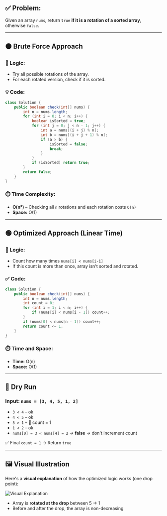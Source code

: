 ## ✅ Problem:  
Given an array `nums`, return `true` **if it is a rotation of a sorted array**, otherwise `false`.

---

## 🟠 Brute Force Approach  
### 🔹 Logic:
- Try all possible rotations of the array.
- For each rotated version, check if it is sorted.

### 💡 Code:
```java
class Solution {
    public boolean check(int[] nums) {
        int n = nums.length;
        for (int i = 0; i < n; i++) {
            boolean isSorted = true;
            for (int j = 0; j < n - 1; j++) {
                int a = nums[(i + j) % n];
                int b = nums[(i + j + 1) % n];
                if (a > b) {
                    isSorted = false;
                    break;
                }
            }
            if (isSorted) return true;
        }
        return false;
    }
}
```

### ⏱️ Time Complexity:  
- **O(n²)** – Checking all `n` rotations and each rotation costs `O(n)`  
- **Space:** O(1)

---

## 🟢 Optimized Approach (Linear Time)

### 🔹 Logic:
- Count how many times `nums[i] < nums[i-1]`
- If this count is more than once, array isn't sorted and rotated.

### ✅ Code:
```java
class Solution {
    public boolean check(int[] nums) {
        int n = nums.length;
        int count = 0;
        for (int i = 1; i < n; i++) {
            if (nums[i] < nums[i - 1]) count++;
        }
        if (nums[0] < nums[n - 1]) count++;
        return count <= 1;
    }
}
```

### ⏱️ Time and Space:
- **Time:** O(n)  
- **Space:** O(1)

---

## 🎯 Dry Run

### Input: `nums = [3, 4, 5, 1, 2]`

- `3 < 4` – ok  
- `4 < 5` – ok  
- `5 > 1` – 🔴 count = 1  
- `1 < 2` – ok  
- `nums[0] = 3 < nums[4] = 2` → **false** → don't increment count  

✅ Final `count = 1` → Return `true`

---

## 🖼️ Visual Illustration

Here's a **visual explanation** of how the optimized logic works (one drop point):

![Visual Explanation](sandbox:/mnt/data/A_2D_digital_diagram_illustrates_the_computation_p.png)

- Array is **rotated at the drop** between 5 → 1
- Before and after the drop, the array is non-decreasing
